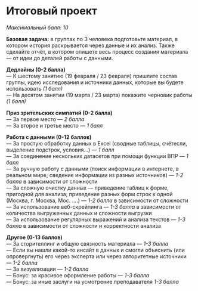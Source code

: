 # Итоговый проект
*Максимальный балл: 10*

**Базовая задача:** в группах по 3 человека подготовьте материал, в котором история раскрывается через данные и их анализ. Также сделайте отчёт, в котором опишете весь процесс создания материала — от идеи до деталей работы с данными.<br>

**Дедлайны (0-2 балла)**<br>
— К шестому занятию (19 февраля / 23 февраля) пришлите состав группы, идею исследования и источники данных, которые вы будете использовать *(1 балл)*<br>
— На десятом занятии (19 марта / 23 марта) покажите черновик работы *(1 балл)*<br>

**Приз зрительских симпатий (0-2 балла)**<br>
— За первое место — *2 балла*<br>
— За второе и третье место — *1 балл*<br>

**Работа с данными (0-12 баллов)**<br>
— За простую обработку данных в Excel (сводные таблицы, счётесли, выделение подстрок, условия...) — *1 балл*<br>
— За соединение нескольких датасетов при помощи функции ВПР — *1 балл*<br>
— За ручную работу с данными (поиск информации в интернете, в реальном мире, сведение информации из разных источников) — *1-2 балла* в зависимости от сложности<br>
— За сложную очистку данных — приведение таблиц к форме, пригодной для анализа; приведение разных форм строк к одной (Москва, г. Москва, Мос. ....) — *1-2 балла* в зависимости от сложности<br>
— За использование веб-скрейпинга — *1-3 балла* в зависимости от количества выгруженных данных и сложности выгрузки<br>
— За использование регулярных выражений и анализа текстов — *1-3 балла* в зависимости от сложности и корректности анализа<br>

**Другое (0-13 баллов)**<br>
— За сторителлинг и общую связность материала — *1-3 балла*<br>
— Если вы нашли какой-то инсайт в данных и смогли объяснить (или опровергнуть) его через эксперта или через авторитетные источники — *1-2 балла*<br>
— За визуализации — *1-2 балла*<br>
— Бонус: за красивое оформление работы — *1-3 балла*<br>
— Бонус: за иные заслуги на усмотрение преподавателя *1-3 балла*


